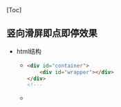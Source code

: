[Toc]

## 竖向滑屏即点即停效果

- html结构

  - ```html
    <div id="container">
    	<div id="wrapper"></div>
    </div>
    <!---
    ```

  - 